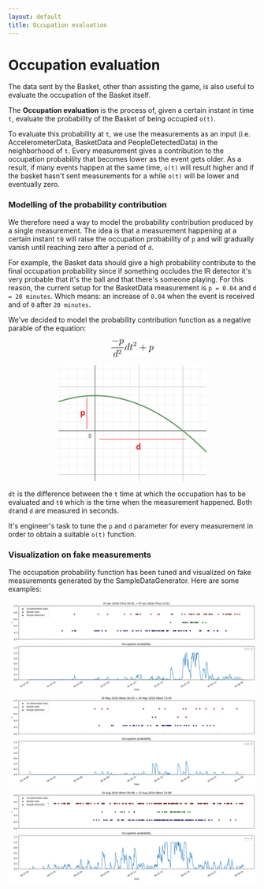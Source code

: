 ```yaml
---
layout: default
title: Occupation evaluation
---
```


# Occupation evaluation

The data sent by the Basket, other than assisting the game, is also useful to evaluate the occupation of the Basket itself.

The **Occupation evaluation** is the process of, given a certain instant in time `t`, evaluate the probability of the Basket of being occupied `o(t)`.

To evaluate this probability at `t`, we use the measurements as an input (i.e. AccelerometerData, BasketData and PeopleDetectedData) in the neighborhood of `t`. Every measurement gives a contribution to the occupation probability that becomes lower as the event gets older. As a result, if many events happen at the same time, `o(t)` will result higher and if the basket hasn't sent measurements for a while `o(t)` will be lower and eventually zero.

### Modelling of the probability contribution

We therefore need a way to model the probability contribution produced by a single measurement. The idea is that a measurement happening at a certain instant `t0` will raise the occupation probability of `p` and will gradually vanish until reaching zero after a period of `d`.

For example, the Basket data should give a high probability contribute to the final occupation probability since if something occludes the IR detector it's very probable that it's the ball and that there's someone playing. For this reason, the current setup for the BasketData measurement is `p = 0.04` and `d = 20 minutes`. Which means: an increase of `0.04` when the event is received and of `0` after `20 minutes`.

We've decided to model the probability contribution function as a negative parable of the equation:

<p align="center">
  <img src="./assets/images/occupation_probability_contrib_eq.png" /> 
</p>

<p align="center">
  <img src="./assets/images/occupation_contribute_parable.PNG" width="300" /> 
</p>
  
`dt` is the difference between the `t` time at which the occupation has to be evaluated and `t0` which is the time when the measurement happened. Both `dt`and `d` are measured in seconds.

It's engineer's task to tune the `p` and `d` parameter for every measurement in order to obtain a suitable `o(t)` function.

### Visualization on fake measurements

The occupation probability function has been tuned and visualized on fake measurements generated by the SampleDataGenerator. Here are some examples:

<img src="./assets/images/occupation_7_jan_16.png" />
<img src="./assets/images/occupation_30_mag_16.png" />
<img src="./assets/images/occupation_15_aug_16.png" />

